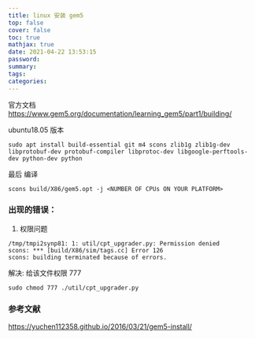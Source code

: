 ```yaml
---
title: linux 安装 gem5
top: false
cover: false
toc: true
mathjax: true
date: 2021-04-22 13:53:15
password:
summary:
tags:
categories:
---
```


官方文档 https://www.gem5.org/documentation/learning_gem5/part1/building/

ubuntu18.05 版本

```
sudo apt install build-essential git m4 scons zlib1g zlib1g-dev libprotobuf-dev protobuf-compiler libprotoc-dev libgoogle-perftools-dev python-dev python
```

最后 编译

```
scons build/X86/gem5.opt -j <NUMBER OF CPUs ON YOUR PLATFORM>
```

### 出现的错误：

1. 权限问题

```
/tmp/tmpi2synp81: 1: util/cpt_upgrader.py: Permission denied
scons: *** [build/X86/sim/tags.cc] Error 126
scons: building terminated because of errors.
```

解决: 给该文件权限 777

```
sudo chmod 777 ./util/cpt_upgrader.py
```

### 参考文献

https://yuchen112358.github.io/2016/03/21/gem5-install/

